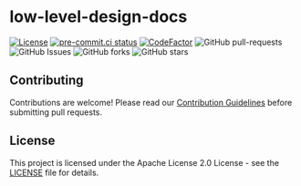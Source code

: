 # low-level-design-docs

[![License](https://img.shields.io/badge/License-Apache_2.0-blue.svg)](https://img.shields.io/github/license/gvatsal60/low-level-design-docs)
[![pre-commit.ci status](https://results.pre-commit.ci/badge/github/gvatsal60/low-level-design-docs/master.svg)](https://results.pre-commit.ci/latest/github/gvatsal60/low-level-design-docs/HEAD)
[![CodeFactor](https://www.codefactor.io/repository/github/gvatsal60/low-level-design-docs/badge)](https://www.codefactor.io/repository/github/gvatsal60/low-level-design-docs)
![GitHub pull-requests](https://img.shields.io/github/issues-pr/gvatsal60/low-level-design-docs)
![GitHub Issues](https://img.shields.io/github/issues/gvatsal60/low-level-design-docs)
![GitHub forks](https://img.shields.io/github/forks/gvatsal60/low-level-design-docs)
![GitHub stars](https://img.shields.io/github/stars/gvatsal60/low-level-design-docs)

## Contributing

Contributions are welcome! Please read our
[Contribution Guidelines](https://github.com/gvatsal60/low-level-design-docs/blob/HEAD/CONTRIBUTING.md)
before submitting pull requests.

## License

This project is licensed under the Apache License 2.0 License -
see the [LICENSE](https://github.com/gvatsal60/low-level-design-docs/blob/HEAD/LICENSE)
file for details.
